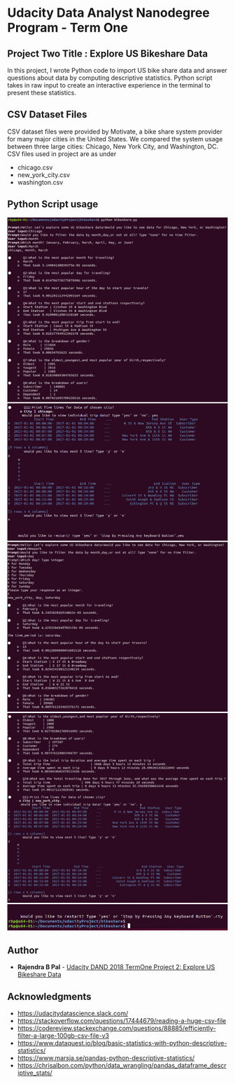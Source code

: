 # Udacity Data Analyst Nanodegree Program - Term One
## Project Two Title : Explore US Bikeshare Data
In this project, I wrote Python code to import US bike share data and answer questions about data by computing descriptive statistics. Python script takes in raw input to create an interactive experience in the terminal to present these statistics.

## CSV Dataset Files
CSV dataset files were provided by Motivate, a bike share system provider for many major cities in the United States. We compared the system usage between three large cities: Chicago, New York City, and Washington, DC. CSV files used in project are as under
- chicago.csv  
- new_york_city.csv 
- washington.csv 

## Python Script usage

![](https://github.com/rbpal/Udacity_DAND_2018_TermOne_Project_2_Explore_US_Bikeshare_Data/blob/master/images/figure-01-exploreBikeshare.PNG)
![](https://github.com/rbpal/Udacity_DAND_2018_TermOne_Project_2_Explore_US_Bikeshare_Data/blob/master/images/figure-02-exploreBikeshare.PNG)
![](https://github.com/rbpal/Udacity_DAND_2018_TermOne_Project_2_Explore_US_Bikeshare_Data/blob/master/images/figure-03-exploreBikeshare.PNG)
![](https://github.com/rbpal/Udacity_DAND_2018_TermOne_Project_2_Explore_US_Bikeshare_Data/blob/master/images/figure-04-exploreBikeshare.PNG)
![](https://github.com/rbpal/Udacity_DAND_2018_TermOne_Project_2_Explore_US_Bikeshare_Data/blob/master/images/figure-05-exploreBikeshare.PNG)
 

## Author
* **Rajendra B Pal** - [Udacity DAND 2018 TermOne Project 2: Explore US Bikeshare Data](https://github.com/rbpal/Udacity_DAND_2018_TermOne_Project_2_Explore_US_Bikeshare_Data)


## Acknowledgments
- https://udacitydatascience.slack.com/
- https://stackoverflow.com/questions/17444679/reading-a-huge-csv-file
- https://codereview.stackexchange.com/questions/88885/efficiently-filter-a-large-100gb-csv-file-v3
- https://www.dataquest.io/blog/basic-statistics-with-python-descriptive-statistics/
- https://www.marsja.se/pandas-python-descriptive-statistics/
- https://chrisalbon.com/python/data_wrangling/pandas_dataframe_descriptive_stats/
